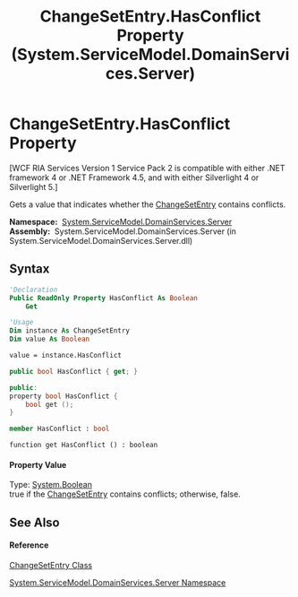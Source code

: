 ﻿---
title: ChangeSetEntry.HasConflict Property  (System.ServiceModel.DomainServices.Server)
TOCTitle: HasConflict Property
ms:assetid: P:System.ServiceModel.DomainServices.Server.ChangeSetEntry.HasConflict
ms:mtpsurl: https://msdn.microsoft.com/en-us/library/system.servicemodel.domainservices.server.changesetentry.hasconflict(v=VS.91)
ms:contentKeyID: 28755274
ms.date: 01/27/2012
mtps_version: v=VS.91
f1_keywords:
- System.ServiceModel.DomainServices.Server.ChangeSetEntry.HasConflict
- System.ServiceModel.DomainServices.Server.ChangeSetEntry.get_HasConflict
dev_langs:
- CSharp
- JScript
- VB
- FSharp
- c++
api_location:
- System.ServiceModel.DomainServices.Server.dll
api_name:
- System.ServiceModel.DomainServices.Server.ChangeSetEntry.get_HasConflict
- System.ServiceModel.DomainServices.Server.ChangeSetEntry.HasConflict
api_type:
- Managed
topic_type:
- apiref
- kbSyntax
product_family_name: VS
ROBOTS: INDEX,FOLLOW
---

# ChangeSetEntry.HasConflict Property

\[WCF RIA Services Version 1 Service Pack 2 is compatible with either .NET framework 4 or .NET Framework 4.5, and with either Silverlight 4 or Silverlight 5.\]

Gets a value that indicates whether the [ChangeSetEntry](ff422139\(v=vs.91\).md) contains conflicts.

**Namespace:**  [System.ServiceModel.DomainServices.Server](ff423220\(v=vs.91\).md)  
**Assembly:**  System.ServiceModel.DomainServices.Server (in System.ServiceModel.DomainServices.Server.dll)

## Syntax

``` vb
'Declaration
Public ReadOnly Property HasConflict As Boolean
    Get
```

``` vb
'Usage
Dim instance As ChangeSetEntry
Dim value As Boolean

value = instance.HasConflict
```

``` csharp
public bool HasConflict { get; }
```

``` c++
public:
property bool HasConflict {
    bool get ();
}
```

``` fsharp
member HasConflict : bool
```

``` jscript
function get HasConflict () : boolean
```

#### Property Value

Type: [System.Boolean](https://msdn.microsoft.com/en-us/library/a28wyd50)  
true if the [ChangeSetEntry](ff422139\(v=vs.91\).md) contains conflicts; otherwise, false.  

## See Also

#### Reference

[ChangeSetEntry Class](ff422139\(v=vs.91\).md)

[System.ServiceModel.DomainServices.Server Namespace](ff423220\(v=vs.91\).md)

